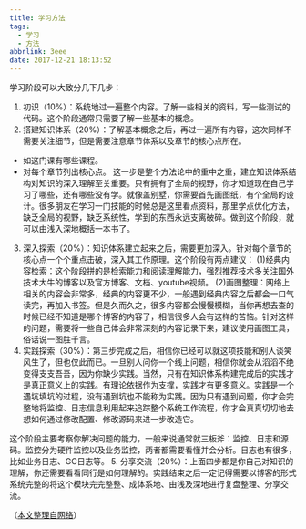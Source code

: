 ```yaml
---
title: 学习方法
tags:
  - 学习
  - 方法
abbrlink: 3eee
date: 2017-12-21 18:13:52
---
```


学习阶段可以大致分几下几步：
1. 初识（10%）：系统地过一遍整个内容。了解一些相关的资料，写一些测试的代码。这个阶段通常只需要了解一些基本的概念。
2. 搭建知识体系（20%）：了解基本概念之后，再过一遍所有内容，这次同样不需要关注细节，但是需要注意章节体系以及章节的核心点所在。
- 如这门课有哪些课程。
- 对每个章节列出核心点。
这一步是整个方法论中的重中之重，建立知识体系结构对知识的深入理解至关重要。只有拥有了全局的视野，你才知道现在自己学习了哪些，还有哪些没有学。就像盖别墅，你需要首先画图纸，有个全局的设计。很多朋友在学习一门技能的时候总是这里看点资料，那里学点优化方法，缺乏全局的视野，缺乏系统性，学到的东西永远支离破碎。做到这个阶段，就可以由浅入深地概括一本书了。
3. 深入探索（20%）：知识体系建立起来之后，需要更加深入。针对每个章节的核心点一个个重点击破，深入其工作原理。这个阶段有两点建议：
(1)经典内容检索：这个阶段拼的是检索能力和阅读理解能力，强烈推荐技术多关注国外技术大牛的博客以及官方博客、文档、youtube视频。
(2)画图整理：网络上相关的内容会非常多，经典的内容更不少，一般遇到经典内容之后都会一口气读完，再加入书签。但是久而久之，很多内容都会慢慢模糊，当你再想去查的时候已经不知道是哪个博客的内容了，相信很多人会有这样的苦恼。针对这样的问题，需要将一些自己体会非常深刻的内容记录下来，建议使用画图工具，俗话说一图胜千言。
4. 实践探索（30%）：第三步完成之后，相信你已经可以就这项技能和别人谈笑风生了，但也仅此而已。一旦别人问你一个线上问题，相信你就会从滔滔不绝变得支支吾吾，因为你缺少实践。当然，只有在知识体系构建完成后的实践才是真正意义上的实践。有理论依据作为支撑，实践才有更多意义。实践是一个遇坑填坑的过程，没有遇到坑也不能称为实践。因为只有遇到问题，你才会完整地将监控、日志信息利用起来追踪整个系统工作流程，你才会真真切切地去想如何通过修改配置、修改源码来进一步改造它。

这个阶段主要考察你解决问题的能力，一般来说通常就三板斧：监控、日志和源码。监控分为硬件监控以及业务监控，两者都需要看懂并会分析。日志也有很多，比如业务日志、GC日志等。
5. 分享交流（20%）：上面四步都是你自己对知识的理解，你还需要看看同行是如何理解的。实践结束之后一定记得需要以博客的形式系统完整的将这个模块完完整整、成体系地、由浅及深地进行复盘整理、分享交流。

（[本文整理自网络](http://swiftlet.net/archives/2348)）